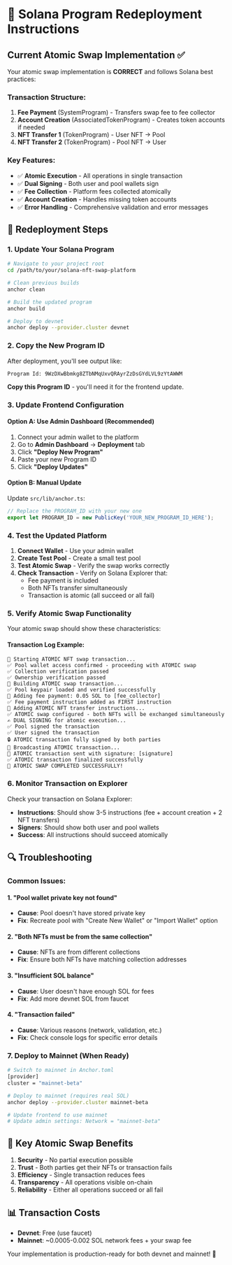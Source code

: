 # 🚀 Solana Program Redeployment Instructions

## Current Atomic Swap Implementation ✅

Your atomic swap implementation is **CORRECT** and follows Solana best practices:

### Transaction Structure:
1. **Fee Payment** (SystemProgram) - Transfers swap fee to fee collector
2. **Account Creation** (AssociatedTokenProgram) - Creates token accounts if needed  
3. **NFT Transfer 1** (TokenProgram) - User NFT → Pool
4. **NFT Transfer 2** (TokenProgram) - Pool NFT → User

### Key Features:
- ✅ **Atomic Execution** - All operations in single transaction
- ✅ **Dual Signing** - Both user and pool wallets sign
- ✅ **Fee Collection** - Platform fees collected atomically
- ✅ **Account Creation** - Handles missing token accounts
- ✅ **Error Handling** - Comprehensive validation and error messages

## 🔧 Redeployment Steps

### 1. Update Your Solana Program

```bash
# Navigate to your project root
cd /path/to/your/solana-nft-swap-platform

# Clean previous builds
anchor clean

# Build the updated program
anchor build

# Deploy to devnet
anchor deploy --provider.cluster devnet
```

### 2. Copy the New Program ID

After deployment, you'll see output like:
```
Program Id: 9WzDXwBbmkg8ZTbNMqUxvQRAyrZzDsGYdLVL9zYtAWWM
```

**Copy this Program ID** - you'll need it for the frontend update.

### 3. Update Frontend Configuration

#### Option A: Use Admin Dashboard (Recommended)
1. Connect your admin wallet to the platform
2. Go to **Admin Dashboard** → **Deployment** tab
3. Click **"Deploy New Program"**
4. Paste your new Program ID
5. Click **"Deploy Updates"**

#### Option B: Manual Update
Update `src/lib/anchor.ts`:
```typescript
// Replace the PROGRAM_ID with your new one
export let PROGRAM_ID = new PublicKey('YOUR_NEW_PROGRAM_ID_HERE');
```

### 4. Test the Updated Platform

1. **Connect Wallet** - Use your admin wallet
2. **Create Test Pool** - Create a small test pool
3. **Test Atomic Swap** - Verify the swap works correctly
4. **Check Transaction** - Verify on Solana Explorer that:
   - Fee payment is included
   - Both NFTs transfer simultaneously
   - Transaction is atomic (all succeed or all fail)

### 5. Verify Atomic Swap Functionality

Your atomic swap should show these characteristics:

#### Transaction Log Example:
```
🔄 Starting ATOMIC NFT swap transaction...
✅ Pool wallet access confirmed - proceeding with ATOMIC swap
✅ Collection verification passed
✅ Ownership verification passed
🔧 Building ATOMIC swap transaction...
✅ Pool keypair loaded and verified successfully
💸 Adding fee payment: 0.05 SOL to [fee_collector]
✅ Fee payment instruction added as FIRST instruction
🔄 Adding ATOMIC NFT transfer instructions...
✅ ATOMIC swap configured - both NFTs will be exchanged simultaneously
✍️ DUAL SIGNING for atomic execution...
✅ Pool signed the transaction
✅ User signed the transaction
🔒 ATOMIC transaction fully signed by both parties
📡 Broadcasting ATOMIC transaction...
🚀 ATOMIC transaction sent with signature: [signature]
✅ ATOMIC transaction finalized successfully
🎉 ATOMIC SWAP COMPLETED SUCCESSFULLY!
```

### 6. Monitor Transaction on Explorer

Check your transaction on Solana Explorer:
- **Instructions**: Should show 3-5 instructions (fee + account creation + 2 NFT transfers)
- **Signers**: Should show both user and pool wallets
- **Success**: All instructions should succeed atomically

## 🔍 Troubleshooting

### Common Issues:

#### 1. "Pool wallet private key not found"
- **Cause**: Pool doesn't have stored private key
- **Fix**: Recreate pool with "Create New Wallet" or "Import Wallet" option

#### 2. "Both NFTs must be from the same collection"
- **Cause**: NFTs are from different collections
- **Fix**: Ensure both NFTs have matching collection addresses

#### 3. "Insufficient SOL balance"
- **Cause**: User doesn't have enough SOL for fees
- **Fix**: Add more devnet SOL from faucet

#### 4. "Transaction failed"
- **Cause**: Various reasons (network, validation, etc.)
- **Fix**: Check console logs for specific error details

### 7. Deploy to Mainnet (When Ready)

```bash
# Switch to mainnet in Anchor.toml
[provider]
cluster = "mainnet-beta"

# Deploy to mainnet (requires real SOL)
anchor deploy --provider.cluster mainnet-beta

# Update frontend to use mainnet
# Update admin settings: Network = "mainnet-beta"
```

## 🎯 Key Atomic Swap Benefits

1. **Security** - No partial execution possible
2. **Trust** - Both parties get their NFTs or transaction fails
3. **Efficiency** - Single transaction reduces fees
4. **Transparency** - All operations visible on-chain
5. **Reliability** - Either all operations succeed or all fail

## 📊 Transaction Costs

- **Devnet**: Free (use faucet)
- **Mainnet**: ~0.0005-0.002 SOL network fees + your swap fee

Your implementation is production-ready for both devnet and mainnet! 🚀